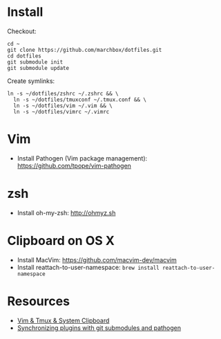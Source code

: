 # Install

Checkout:

    cd ~
    git clone https://github.com/marchbox/dotfiles.git
    cd dotfiles
    git submodule init
    git submodule update

Create symlinks:

    ln -s ~/dotfiles/zshrc ~/.zshrc && \
      ln -s ~/dotfiles/tmuxconf ~/.tmux.conf && \
      ln -s ~/dotfiles/vim ~/.vim && \
      ln -s ~/dotfiles/vimrc ~/.vimrc

# Vim

- Install Pathogen (Vim package management): <https://github.com/tpope/vim-pathogen>


# zsh

- Install oh-my-zsh: <http://ohmyz.sh>


# Clipboard on OS X

- Install MacVim: <https://github.com/macvim-dev/macvim>
- Install reattach-to-user-namespace: ```brew install reattach-to-user-namespace```


# Resources

- [Vim & Tmux & System Clipboard](https://coderwall.com/p/j9wnfw/vim-tmux-system-clipboard)
- [Synchronizing plugins with git submodules and pathogen](http://vimcasts.org/episodes/synchronizing-plugins-with-git-submodules-and-pathogen/)
